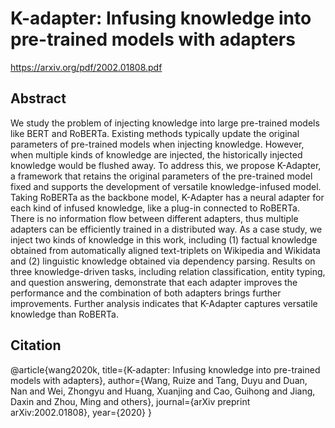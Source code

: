 # K-adapter: Infusing knowledge into pre-trained models with adapters
https://arxiv.org/pdf/2002.01808.pdf

## Abstract
We study the problem of injecting knowledge into large pre-trained models like BERT and RoBERTa. Existing methods typically update the original parameters of pre-trained models when injecting knowledge. However, when multiple kinds of knowledge are injected, the historically injected knowledge would be flushed away. To address this, we propose K-Adapter, a framework that retains the original parameters of the pre-trained model fixed and supports the development of versatile knowledge-infused model. Taking RoBERTa as the backbone model, K-Adapter has a neural adapter for each kind of infused knowledge, like a plug-in connected to RoBERTa. There is no information flow between different adapters, thus multiple adapters can be efficiently trained in a distributed way. As a case study, we inject two kinds of knowledge in this work, including (1) factual knowledge obtained from automatically aligned text-triplets on Wikipedia and Wikidata and (2) linguistic knowledge obtained via dependency parsing. Results on three knowledge-driven tasks, including relation classification, entity typing, and question answering, demonstrate that each adapter improves the performance and the combination of both adapters brings further improvements. Further analysis indicates that K-Adapter captures versatile knowledge than RoBERTa.

## Citation
@article{wang2020k,
  title={K-adapter: Infusing knowledge into pre-trained models with adapters},
  author={Wang, Ruize and Tang, Duyu and Duan, Nan and Wei, Zhongyu and Huang, Xuanjing and Cao, Guihong and Jiang, Daxin and Zhou, Ming and others},
  journal={arXiv preprint arXiv:2002.01808},
  year={2020}
}

